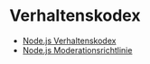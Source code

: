 # Verhaltenskodex

* [Node.js Verhaltenskodex](https://github.com/nodejs/admin/blob/HEAD/CODE_OF_CONDUCT.md)
* [Node.js Moderationsrichtlinie](https://github.com/nodejs/admin/blob/HEAD/Moderation-Policy.md)
